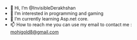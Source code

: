 - 👋 Hi, I’m @InvisibleDerakhshan
- 👀 I’m interested in programming and gaming
- 🌱 I’m currently learning Asp.net core.
- 📫 How to reach me 
you can use my email to contact me : mohigold8@gmail.com

<!---
InvisibleDerakhshan/InvisibleDerakhshan is a ✨ special ✨ repository because its `README.md` (this file) appears on your GitHub profile.
You can click the Preview link to take a look at your changes.
--->
